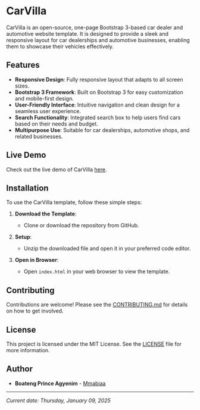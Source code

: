 # CarVilla

CarVilla is an open-source, one-page Bootstrap 3-based car dealer and automotive website template. It is designed to provide a sleek and responsive layout for car dealerships and automotive businesses, enabling them to showcase their vehicles effectively.

## Features

- **Responsive Design**: Fully responsive layout that adapts to all screen sizes.
- **Bootstrap 3 Framework**: Built on Bootstrap 3 for easy customization and mobile-first design.
- **User-Friendly Interface**: Intuitive navigation and clean design for a seamless user experience.
- **Search Functionality**: Integrated search box to help users find cars based on their needs and budget.
- **Multipurpose Use**: Suitable for car dealerships, automotive shops, and related businesses.

## Live Demo

Check out the live demo of CarVilla [here](https://https://car-villa-wine.vercel.app).

## Installation

To use the CarVilla template, follow these simple steps:

1. **Download the Template**:
   - Clone or download the repository from GitHub.

2. **Setup**:
   - Unzip the downloaded file and open it in your preferred code editor.

3. **Open in Browser**:
   - Open `index.html` in your web browser to view the template.

## Contributing

Contributions are welcome! Please see the [CONTRIBUTING.md](CONTRIBUTING.md) for details on how to get involved.

## License

This project is licensed under the MIT License. See the [LICENSE](LICENSE) file for more information.

## Author

- **Boateng Prince Agyenim** - [Mmabiaa](https://github.com/Mmabiaa)

---

*Current date: Thursday, January 09, 2025*
